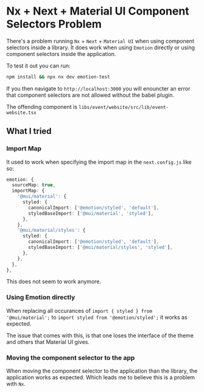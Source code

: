 # Nx + Next + Material UI Component Selectors Problem

There's a problem running `Nx` + `Next` + `Material UI` when using component selectors inside a library. It does work when using `Emotion` directly or using component selectors inside the application.

To test it out you can run:

```bash
npm install && npx nx dev emotion-test
```

If you then navigate to `http://localhost:3000` you will enouncter an error that component selectors are not allowed without the babel plugin.

The offending component is `libs/event/website/src/lib/event-website.tsx`

## What I tried

### Import Map

It used to work when specifying the import map in the `next.config.js` like so:

```typescript
emotion: {
  sourceMap: true,
  importMap: {
    '@mui/material': {
      styled: {
        canonicalImport: ['@emotion/styled', 'default'],
        styledBaseImport: ['@mui/material', 'styled'],
      },
    },
    '@mui/material/styles': {
      styled: {
        canonicalImport: ['@emotion/styled', 'default'],
        styledBaseImport: ['@mui/material/styles', 'styled'],
      },
    },
  },
},
```

This does not seem to work anymore.

### Using Emotion directly

When replacing all occurances of `import { styled } from '@mui/material';` to `import styled from '@emotion/styled';` it works as expected.

The issue that comes with this, is that one loses the interface of the theme and others that Material UI gives.

### Moving the component selector to the app

When moving the component selector to the application than the library, the application works as expected. Which leads me to believe this is a problem with `Nx`.
